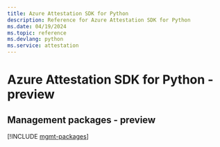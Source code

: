 ```yaml
---
title: Azure Attestation SDK for Python
description: Reference for Azure Attestation SDK for Python
ms.date: 04/19/2024
ms.topic: reference
ms.devlang: python
ms.service: attestation
---
```

# Azure Attestation SDK for Python - preview

## Management packages - preview
[!INCLUDE [mgmt-packages](attestation-mgmt-index.md)]